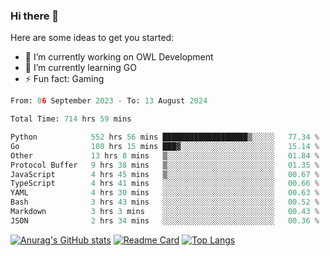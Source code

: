 ### Hi there 👋

Here are some ideas to get you started:

- 🔭 I’m currently working on OWL Development
- 🌱 I’m currently learning GO
-  ⚡ Fun fact: Gaming
  
  <!--
- 👯 I’m looking to collaborate on ...
- 🤔 I’m looking for help with ...
- 💬 Ask me about ...
- 📫 How to reach me: ...
- 😄 Pronouns: ...
-->

<!--START_SECTION:waka-->

```python
From: 06 September 2023 - To: 13 August 2024

Total Time: 714 hrs 59 mins

Python            552 hrs 56 mins ███████████████████▒░░░░░   77.34 %
Go                108 hrs 15 mins ███▓░░░░░░░░░░░░░░░░░░░░░   15.14 %
Other             13 hrs 8 mins   ▒░░░░░░░░░░░░░░░░░░░░░░░░   01.84 %
Protocol Buffer   9 hrs 38 mins   ▒░░░░░░░░░░░░░░░░░░░░░░░░   01.35 %
JavaScript        4 hrs 45 mins   ▒░░░░░░░░░░░░░░░░░░░░░░░░   00.67 %
TypeScript        4 hrs 41 mins   ░░░░░░░░░░░░░░░░░░░░░░░░░   00.66 %
YAML              4 hrs 30 mins   ░░░░░░░░░░░░░░░░░░░░░░░░░   00.63 %
Bash              3 hrs 43 mins   ░░░░░░░░░░░░░░░░░░░░░░░░░   00.52 %
Markdown          3 hrs 3 mins    ░░░░░░░░░░░░░░░░░░░░░░░░░   00.43 %
JSON              2 hrs 34 mins   ░░░░░░░░░░░░░░░░░░░░░░░░░   00.36 %
```

<!--END_SECTION:waka-->

[![Anurag's GitHub stats](https://github-readme-stats.vercel.app/api?username=aebalz&show_icons=true&theme=codeSTACKr)](https://github.com/anuraghazra/github-readme-stats)
[![Readme Card](https://github-readme-stats.vercel.app/api/pin/?username=aebalz&repo=go-gin-gone&show_owner=true)](https://github.com/anuraghazra/github-readme-stats)
[![Top Langs](https://github-readme-stats.vercel.app/api/top-langs/?username=aebalz&layout=compact)](https://github.com/anuraghazra/github-readme-stats)
